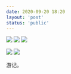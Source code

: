 ```yaml
---
date: 2020-09-20 18:20
layout: 'post'
status: 'public'
---
```


![](https://github.com/elmace/cited_img/blob/master/img/IMG_1893.PNG)
![](https://github.com/elmace/cited_img/blob/master/img/IMG_1893.PNG)
![](https://raw.githubusercontent.com/elmace/cited_img/master/img/IMG_1893.PNG)

![](https://vernallove.com/Picture%20bed/camera-5149838.jpg)
![](https://vernallove.com/Picture%20bed/walk-4666509.jpg)

游记。